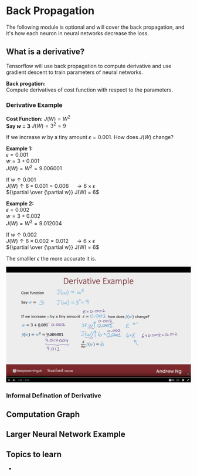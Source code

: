 # Back Propagation

The following module is optional and will cover the back propagation, and it's how each neuron in neural networks decrease the loss.

## What is a derivative?

Tensorflow will use back propagation to compute derivative and use gradient descent to train parameters of neural networks.


**Back progation:**  
Compute derivatives of cost function with respect to the parameters.


### Derivative Example

**Cost Function:**  $J(W) = W^{2}$  
**Say $w$ = 3**  $J(W) = 3^{2} = 9$  

If we increase $w$ by a tiny amount $\epsilon = 0.001$. How does $J(W)$ change?

**Example 1:**  
$\epsilon = 0.001$  
$w = 3 + 0.001$  
$J(W) = W^{2} = 9.006001$

If $w \uparrow 0.001$  
$J(W) \uparrow 6 \times 0.001 = 0.006\;\;\;\;$  $\rightarrow 6 \times \epsilon$  
${\partial \over {\partial w}} J(W) = 6$


**Example 2:**  
$\epsilon = 0.002$  
$w = 3 + 0.002$  
$J(W) = W^{2} = 9.012004$

If $w \uparrow 0.002$  
$J(W) \uparrow 6 \times 0.002 = 0.012\;\;\;\;$  $\rightarrow 6 \times \epsilon$  
${\partial \over {\partial w}} J(W) = 6$


The smalller $\epsilon$ the more accurate it is.


![image of Derivative Example](images/Derivative-Example.png)



### Informal Defination of Derivative






## Computation Graph


## Larger Neural Network Example


## Topics to learn

- 